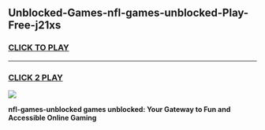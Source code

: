
## Unblocked-Games-nfl-games-unblocked-Play-Free-j21xs
<h3>
<a href="https://premium76.site?title=nfl-games-unblocked&ref=23A">CLICK TO PLAY</a></h3>
<hr>

<h3>
<a href="https://premium76.site?title=nfl-games-unblocked&ref=23A">CLICK 2 PLAY</a>
  
</h3>

<a href="https://premium76.site?title=nfl-games-unblocked&ref=23A"><img src="https://clearcache.store/games.png"></a>


**nfl-games-unblocked games unblocked: Your Gateway to Fun and Accessible Online Gaming**
